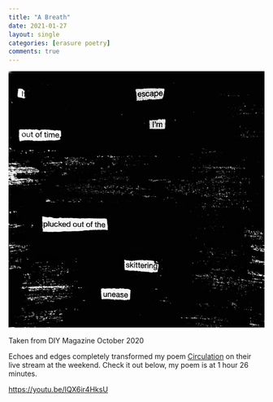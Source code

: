 ```yaml
---
title: "A Breath"
date: 2021-01-27
layout: single
categories: [erasure poetry]
comments: true
---
```


<img src="/assets/images/articles/2021/abreath.jpeg" class="responsive"><br>

Taken from DIY Magazine October 2020

Echoes and edges completely transformed my poem [Circulation](/circulation) on their live stream at the weekend. Check it out below, my poem is at 1 hour 26 minutes.

https://youtu.be/IQX6ir4HksU
